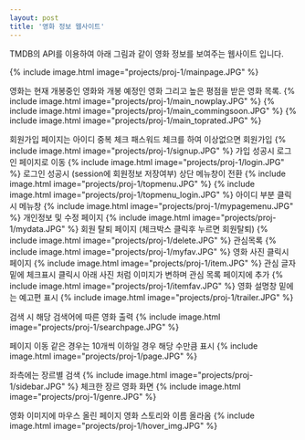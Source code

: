 ```yaml
---
layout: post
title: '영화 정보 웹사이트'
---
```


TMDB의 API를 이용하여 아래 그림과 같이 영화 정보를 보여주는 웹사이트 입니다.

{% include image.html  image="projects/proj-1/mainpage.JPG" %}

영화는 현재 개봉중인 영화와 개봉 예정인 영화 그리고 높은 평점을 받은 영화  목록. 
{% include image.html  image="projects/proj-1/main_nowplay.JPG" %}
{% include image.html  image="projects/proj-1/main_commingsoon.JPG" %}
{% include image.html  image="projects/proj-1/main_toprated.JPG" %}

회원가입 페이지는 아이디 중복 체크 패스워드 체크를 하여 이상없으면 회원가입
{% include image.html  image="projects/proj-1/signup.JPG" %}
가입 성공시 로그인 페이지로 이동
{% include image.html  image="projects/proj-1/login.JPG" %}
로그인 성공시 (session에 회원정보 저장여부) 상단 메뉴창이 전환
{% include image.html  image="projects/proj-1/topmenu.JPG" %}
{% include image.html  image="projects/proj-1/topmenu_login.JPG" %}
아이디 부분 클릭시 메뉴창
{% include image.html  image="projects/proj-1/mypagemenu.JPG" %}
개인정보 및 수정 페이지
{% include image.html  image="projects/proj-1/mydata.JPG" %}
회원 탈퇴 페이지 (체크박스 클릭후 누르면 회원탈퇴)
{% include image.html  image="projects/proj-1/delete.JPG" %}
관심목록
{% include image.html  image="projects/proj-1/myfav.JPG" %}
영화 사진 클릭시 페이지
{% include image.html  image="projects/proj-1/item.JPG" %}
관심 글자 밑에 체크표시 클릭시 아래 사진 처럼 이미지가 변하며 관심 목록 페이지에 추가
{% include image.html  image="projects/proj-1/itemfav.JPG" %}
영화 설명창 밑에는 예고편 표시
{% include image.html  image="projects/proj-1/trailer.JPG" %}

검색 시 해당 검색어에 따른 영화 출력
{% include image.html  image="projects/proj-1/searchpage.JPG" %}

페이지 이동 같은 경우는 10개씩 이하일 경우 해당 수만큼 표시 
{% include image.html  image="projects/proj-1/page.JPG" %}

좌측에는 장르별 검색 
{% include image.html  image="projects/proj-1/sidebar.JPG" %}
체크한 장르 영화 화면
{% include image.html  image="projects/proj-1/genre.JPG" %}

영화 이미지에 마우스 올린 페이지
영화 스토리와 이름 올라옴
{% include image.html  image="projects/proj-1/hover_img.JPG" %}
